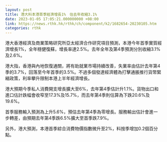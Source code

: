```yaml
---
layout: post
title: 港大料本港首季經濟增長1%　估去年收縮3.1%
date: 2023-01-05 17:05:21.000000000 +08:00
link: https://news.rthk.hk/rthk/ch/component/k2/1682654-20230105.htm
categories: rthk
---
```


港大香港經濟及商業策略研究所亞太經濟合作研究項目預測，本港今年首季實質經濟增長1%，全年穩健復蘇，增長率達2.5%。去年全年及第4季預測分別收縮3.1%及2.6%。

港大指，香港與內地恢復通關，將有助就業市場持續改善，失業率由估計去年第4季的3.7%，回落至今年首季的3.5%。不過多個發達經濟體為打擊通脹推行貨幣緊縮政策，利率攀升限制本港上半年經濟增長。

港大預期今季私人消費開支增長擴大至6%，去年第4季估計升1.1%。貨物出口和進口估計跌幅會收窄至17.3%及15.7%，而去年第4季則估算為下跌20.6%及19.6%。

首季服務輸入預測為上升5.6%，預估去年第4季為零增長。服務輸出估計會進一步轉差，由預期去年第4季跌6.5%擴大至首季跌7.9%。

另外，港大預測，本港首季綜合消費物價指數微升至2%，料按季增加0.2個百分點。
